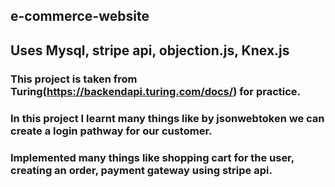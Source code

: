 ## e-commerce-website
## Uses Mysql, stripe api, objection.js, Knex.js
### This project is taken from Turing(https://backendapi.turing.com/docs/) for practice.

### In this project I learnt many things like by jsonwebtoken we can create a login pathway for our customer.

### Implemented many things like shopping cart for the user, creating an order, payment gateway using stripe api.

